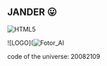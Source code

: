 ## JANDER :stuck_out_tongue:

![HTML5](https://img.shields.io/badge/html5-%23E34F26.svg?style=for-the-badge&logo=html5&logoColor=white)

![LOGO](![Fotor_AI](https://user-images.githubusercontent.com/96700574/226493949-6aab5a93-3f7b-4b9a-bc97-ebae07630fe3.png)

code of the universe: 20082109

